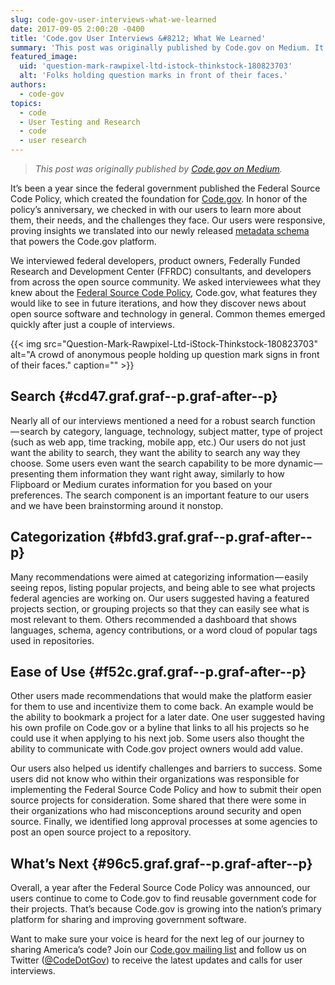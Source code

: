 ```yaml
---
slug: code-gov-user-interviews-what-we-learned
date: 2017-09-05 2:00:20 -0400
title: 'Code.gov User Interviews &#8212; What We Learned'
summary: 'This post was originally published by Code.gov on Medium. It’s been a year since the federal government published the Federal Source Code Policy, which created the foundation for Code.gov. In honor of the policy’s anniversary, we checked in with our users to learn more about them, their needs, and the challenges they face. Our users'
featured_image:
  uid: 'question-mark-rawpixel-ltd-istock-thinkstock-180823703'
  alt: 'Folks holding question marks in front of their faces.'
authors:
  - code-gov
topics:
  - code
  - User Testing and Research
  - code
  - user research
---
```


> _This post was originally published by [Code.gov on Medium](https://medium.com/codedotgov/user-interviews-what-we-learned-9a41812e5a3)._

It’s been a year since the federal government published the Federal Source Code Policy, which created the foundation for <a class="markup--anchor markup--p-anchor" href="https://code.gov/" target="_blank" rel="noopener nofollow">Code.gov</a>. In honor of the policy’s anniversary, we checked in with our users to learn more about them, their needs, and the challenges they face. Our users were responsive, proving insights we translated into our newly released <a class="markup--anchor markup--p-anchor" href="https://code.gov/#/policy-guide/docs/compliance/inventory-code" target="_blank" rel="nofollow noopener">metadata schema</a> that powers the Code.gov platform.

<p id="4296" class="graf graf--p graf-after--p">
  We interviewed federal developers, product owners, Federally Funded Research and Development Center (FFRDC) consultants, and developers from across the open source community. We asked interviewees what they knew about the <a class="markup--anchor markup--p-anchor" href="https://medium.com/@CodeDotGov/the-journey-to-sharing-americas-code-10a162d26418" target="_blank" rel="noopener">Federal Source Code Policy</a>, Code.gov, what features they would like to see in future iterations, and how they discover news about open source software and technology in general. Common themes emerged quickly after just a couple of interviews.
</p> {{< img src="Question-Mark-Rawpixel-Ltd-iStock-Thinkstock-180823703" alt="A crowd of anonymous people holding up question mark signs in front of their faces." caption="" >}}

## Search {#cd47.graf.graf--p.graf-after--p}

<p id="18af" class="graf graf--p graf-after--p">
  Nearly all of our interviews mentioned a need for a robust search function — search by category, language, technology, subject matter, type of project (such as web app, time tracking, mobile app, etc.) Our users do not just want the ability to search, they want the ability to search any way they choose. Some users even want the search capability to be more dynamic — presenting them information they want right away, similarly to how Flipboard or Medium curates information for you based on your preferences. The search component is an important feature to our users and we have been brainstorming around it nonstop.
</p>

## Categorization {#bfd3.graf.graf--p.graf-after--p}

<p id="4f3b" class="graf graf--p graf-after--p">
  Many recommendations were aimed at categorizing information — easily seeing repos, listing popular projects, and being able to see what projects federal agencies are working on. Our users suggested having a featured projects section, or grouping projects so that they can easily see what is most relevant to them. Others recommended a dashboard that shows languages, schema, agency contributions, or a word cloud of popular tags used in repositories.
</p>

## Ease of Use {#f52c.graf.graf--p.graf-after--p}

<p id="3c57" class="graf graf--p graf-after--p">
  Other users made recommendations that would make the platform easier for them to use and incentivize them to come back. An example would be the ability to bookmark a project for a later date. One user suggested having his own profile on Code.gov or a byline that links to all his projects so he could use it when applying to his next job. Some users also thought the ability to communicate with Code.gov project owners would add value.
</p>

<p id="4da4" class="graf graf--p graf-after--p">
  Our users also helped us identify challenges and barriers to success. Some users did not know who within their organizations was responsible for implementing the Federal Source Code Policy and how to submit their open source projects for consideration. Some shared that there were some in their organizations who had misconceptions around security and open source. Finally, we identified long approval processes at some agencies to post an open source project to a repository.
</p>

## What’s Next {#96c5.graf.graf--p.graf-after--p}

<p id="331d" class="graf graf--p graf-after--p">
  Overall, a year after the Federal Source Code Policy was announced, our users continue to come to Code.gov to find reusable government code for their projects. That’s because Code.gov is growing into the nation’s primary platform for sharing and improving government software.
</p>

<p id="0c5a" class="graf graf--p graf-after--p graf--trailing">
  Want to make sure your voice is heard for the next leg of our journey to sharing America’s code? Join our <a class="markup--anchor markup--p-anchor" href="https://bit.ly/2pnRlYN" target="_blank" rel="nofollow noopener">Code.gov mailing list</a> and follow us on Twitter (<a class="markup--anchor markup--p-anchor" href="https://twitter.com/CodeDotGov" target="_blank" rel="nofollow noopener">@CodeDotGov</a>) to receive the latest updates and calls for user interviews.
</p>
